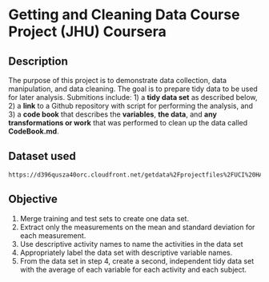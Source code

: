 # Getting and Cleaning Data Course Project (JHU) Coursera
 
Description
-----------
The purpose of this project is to demonstrate data collection, data manipulation, and data cleaning. The goal is to prepare tidy data to be used for later analysis. Submitions include: 1) a **tidy data set** as described below, 2) a **link** to a Github repository with script for performing the analysis, and 3) a **code book** that describes the **variables**, **the data**, and **any transformations or work** that was performed to clean up the data called **CodeBook.md**.


Dataset used
-----------
```
https://d396qusza40orc.cloudfront.net/getdata%2Fprojectfiles%2FUCI%20HAR%20Dataset.zip
```


Objective
-----------
1. Merge training and test sets to create one data set.
2. Extract only the measurements on the mean and standard deviation for each measurement.
3. Use descriptive activity names to name the activities in the data set
4. Appropriately label the data set with descriptive variable names.
5. From the data set in step 4, create a second, independent tidy data set with the average of each variable for each activity and each subject.
